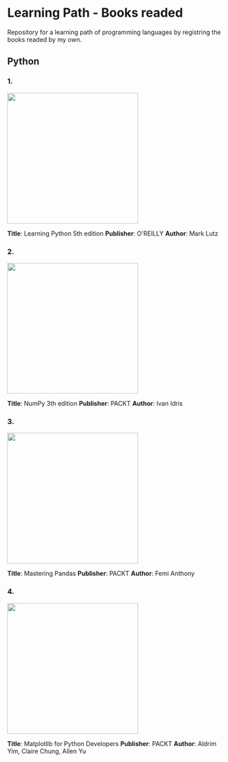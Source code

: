 # Learning Path - Books readed

Repository for a learning path of programming languages by registring the books
readed by my own.

## Python

### 1.
<img src="https://images-na.ssl-images-amazon.com/images/I/51q7rOMu61L._SX379_BO1,204,203,200_.jpg" width="300"/>

**Title**: Learning Python 5th edition
**Publisher**: O'REILLY
**Author**: Mark Lutz

### 2.
<img src="https://static.packt-cdn.com/products/9781785281969/cover/smaller" width="300"/>

**Title**: NumPy 3th edition
**Publisher**: PACKT
**Author**: Ivan Idris

### 3.
<img src="https://static.packt-cdn.com/products/9781783981960/cover/smaller" width="300"/>

**Title**: Mastering Pandas
**Publisher**: PACKT
**Author**: Femi Anthony

### 4.
<img src="https://static.packt-cdn.com/products/9781788625173/cover/smaller" width="300"/>

**Title**: Matplotlib for Python Developers
**Publisher**: PACKT
**Author**: Aldrim Yim, Claire Chung, Allen Yu